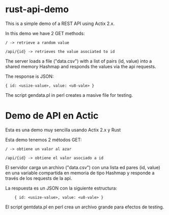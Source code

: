 # rust-api-demo
This is a simple demo of a REST API using Actix 2.x.

In this demo we have 2 GET methods:

    / -> retrieve a random value
    
    /api/{id} -> retrieves the value asociated to id



The server loads a file ("data.csv") with a list of pairs (id, value) into a shared memory Hashmap and responds the values via the api requests.

The response is JSON:

    { id: <usize-value>, value: <u8-vale> }

The script gendata.pl in perl creates a masive file for testing.


# Demo de API en Actic

Esta es una demo muy sencilla usando Actix 2.x y Rust

Esta demo tenemos 2 métodos GET:

    / -> obtiene un valor al azar
        
    /api/{id} -> obtiene el valor asociado a id
    
El servidor carga un archivo ("data.csv") con una lista ed pares (id, value) en una variable compartida en memoria de tipo Hashmap y responde a través de los requests de la api.


La respuesta es un JSON con la siguiente estructura:

        { id: <usize-value>, value: <u8-vale> }

El script gentdata.pl en perl crea un archivo grande para efectos de testing.


    